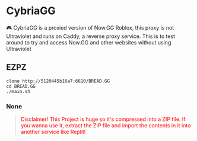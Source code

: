 # CybriaGG

🎮 CybriaGG is a proxied version of Now.GG Roblox, this proxy is not Ultraviolet and runs on Caddy, a reverse proxy service. This is to test around to try and access Now.GG and other websites without using Ultraviolet

## EZPZ
```
clone http://5120445b16a7:6610/BREAD.GG
cd BREAD.GG
./main.sh
 ```
### None

<blockquote style="color: red;">Disclaimer! This Project is huge so it's compressed into a ZIP file. If you wanna use it, extract the ZIP file and import the contents in it into another service like Replit!</blockquote>
